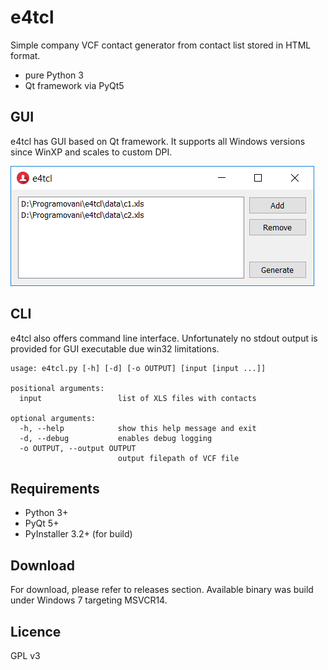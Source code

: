 # e4tcl

Simple company VCF contact generator from contact list stored in HTML format.

- pure Python 3
- Qt framework via PyQt5

## GUI

e4tcl has GUI based on Qt framework. It supports all Windows versions since WinXP and scales to custom DPI.

![e4tcl GUI](images/screen.PNG "e4tcl GUI")

## CLI

e4tcl also offers command line interface. Unfortunately no stdout output is provided for GUI executable due win32 limitations.


```
usage: e4tcl.py [-h] [-d] [-o OUTPUT] [input [input ...]]

positional arguments:
  input                 list of XLS files with contacts

optional arguments:
  -h, --help            show this help message and exit
  -d, --debug           enables debug logging
  -o OUTPUT, --output OUTPUT
                        output filepath of VCF file

```

## Requirements

- Python 3+
- PyQt 5+
- PyInstaller 3.2+ (for build)

## Download

For download, please refer to releases section. Available binary was build under Windows 7 targeting MSVCR14.

## Licence

GPL v3
